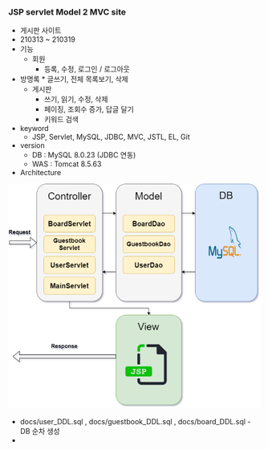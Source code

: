### JSP servlet Model 2 MVC site 

* 게시판 사이트
* 210313 ~ 210319
* 기능
	* 회원
	  * 등록, 수정, 로그인 / 로그아웃
* 방명록
	  * 글쓰기, 전체 목록보기, 삭제 
	* 게시판
	  * 쓰기, 읽기, 수정, 삭제
	  * 페이징, 조회수 증가, 답글 달기
	  * 키워드 검색
* keyword
  * JSP, Servlet, MySQL, JDBC, MVC, JSTL, EL, Git
* version
  * DB : MySQL 8.0.23 (JDBC 연동)
  * WAS : Tomcat 8.5.63
* Architecture 

![architecture](./model2mvc.png)



* docs/user_DDL.sql , docs/guestbook_DDL.sql , docs/board_DDL.sql  - DB 순차 생성
* 
